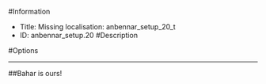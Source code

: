 #Information
 - Title: Missing localisation: anbennar_setup_20_t
 - ID: anbennar_setup.20
#Description

#Options

___
##Bahar is ours!
